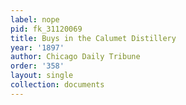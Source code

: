```yaml
---
label: nope
pid: fk_31120069
title: Buys in the Calumet Distillery
year: '1897'
author: Chicago Daily Tribune
order: '358'
layout: single
collection: documents
---
```

